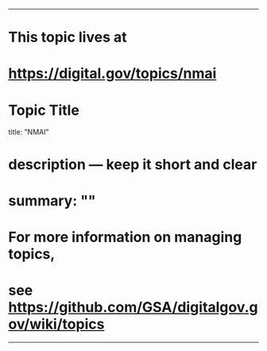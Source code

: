 
---
# This topic lives at
# https://digital.gov/topics/nmai

# Topic Title
title: "NMAI"

# description — keep it short and clear
# summary: ""


# For more information on managing topics,
# see https://github.com/GSA/digitalgov.gov/wiki/topics
---